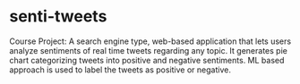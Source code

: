 # senti-tweets
Course Project: A search engine type, web-based application that lets users analyze sentiments of real time tweets regarding any topic. It generates pie chart categorizing tweets into positive and negative sentiments. ML based approach is used to label the tweets as positive or negative.
